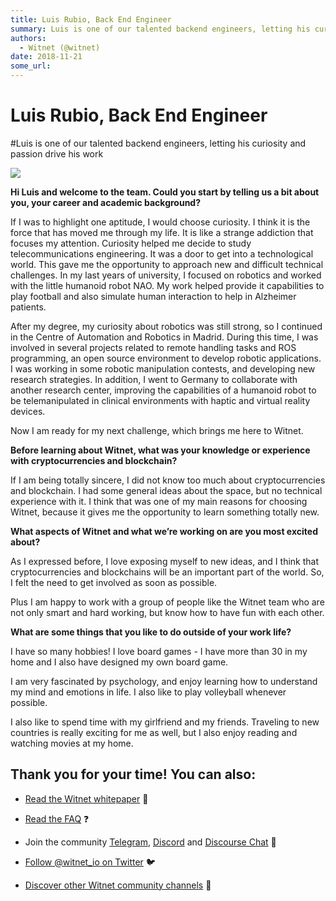 ```yaml
---
title: Luis Rubio, Back End Engineer
summary: Luis is one of our talented backend engineers, letting his curiosity and passion drive his work Hi Luis and welcome to the team. Could you start by telling us a bit about you, your career and academic background? If I was to highlight one aptitude, I would choose curiosity. I think it is the force that has moved me through my life. It is like a strange addiction that focuses my attention. Curiosity helped me decide to study telecommunications engineering. It was a door to get into a technologica
authors:
  - Witnet (@witnet)
date: 2018-11-21
some_url: 
---
```


# Luis Rubio, Back End Engineer

#Luis is one of our talented backend engineers, letting his curiosity and passion drive his work

![](https://api.beta.kauri.io:443/ipfs/QmSFZwXyyrYr98xQEomy1tw9sfCB73jZpyJjkDUkGGSu7C)

**Hi Luis and welcome to the team. Could you start by telling us a bit about you, your career and academic background?**

If I was to highlight one aptitude, I would choose curiosity. I think it is the force that has moved me through my life. It is like a strange addiction that focuses my attention. Curiosity helped me decide to study telecommunications engineering. It was a door to get into a technological world. This gave me the opportunity to approach new and difficult technical challenges. In my last years of university, I focused on robotics and worked with the little humanoid robot NAO. My work helped provide it capabilities to play football and also simulate human interaction to help in Alzheimer patients.

After my degree, my curiosity about robotics was still strong, so I continued in the Centre of Automation and Robotics in Madrid. During this time, I was involved in several projects related to remote handling tasks and ROS programming, an open source environment to develop robotic applications. I was working in some robotic manipulation contests, and developing new research strategies. In addition, I went to Germany to collaborate with another research center, improving the capabilities of a humanoid robot to be telemanipulated in clinical environments with haptic and virtual reality devices.

Now I am ready for my next challenge, which brings me here to Witnet.

**Before learning about Witnet, what was your knowledge or experience with cryptocurrencies and blockchain?**

If I am being totally sincere, I did not know too much about cryptocurrencies and blockchain. I had some general ideas about the space, but no technical experience with it. I think that was one of my main reasons for choosing Witnet, because it gives me the opportunity to learn something totally new.

**What aspects of Witnet and what we’re working on are you most excited about?**

As I expressed before, I love exposing myself to new ideas, and I think that cryptocurrencies and blockchains will be an important part of the world. So, I felt the need to get involved as soon as possible.

Plus I am happy to work with a group of people like the Witnet team who are not only smart and hard working, but know how to have fun with each other.

**What are some things that you like to do outside of your work life?**

I have so many hobbies! I love board games - I have more than 30 in my home and I also have designed my own board game.

I am very fascinated by psychology, and enjoy learning how to understand my mind and emotions in life. I also like to play volleyball whenever possible.

I also like to spend time with my girlfriend and my friends. Traveling to new countries is really exciting for me as well, but I also enjoy reading and watching movies at my home.

## Thank you for your time! You can also:

 *  [Read the Witnet whitepaper](https://witnet.io/static/witnet-whitepaper.pdf) 📃

 *  [Read the FAQ](https://witnet.io/#/faq) ❓

 * Join the community [Telegram](https://t.me/witnetio), [Discord](https://discord.gg/QKEa5gU) and [Discourse Chat](https://community.witnet.io/) 💬

 *  [Follow @witnet_io on Twitter](https://twitter.com/witnet_io) 🐦

 *  [Discover other Witnet community channels](https://witnet.io/#/contact) 👥

